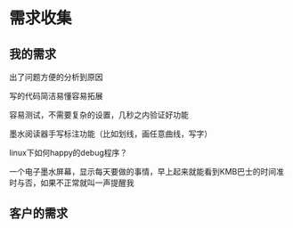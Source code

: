 # 需求收集

## 我的需求

出了问题方便的分析到原因

写的代码简洁易懂容易拓展

容易测试，不需要复杂的设置，几秒之内验证好功能

墨水阅读器手写标注功能（比如划线，画任意曲线，写字）

linux下如何happy的debug程序？

一个电子墨水屏幕，显示每天要做的事情，早上起来就能看到KMB巴士的时间准时与否，如果不正常就叫一声提醒我

## 客户的需求

